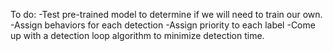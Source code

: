 To do:
-Test pre-trained model to determine if we will need to train our own.
-Assign behaviors for each detection
-Assign priority to each label
-Come up with a detection loop algorithm to minimize detection time.
